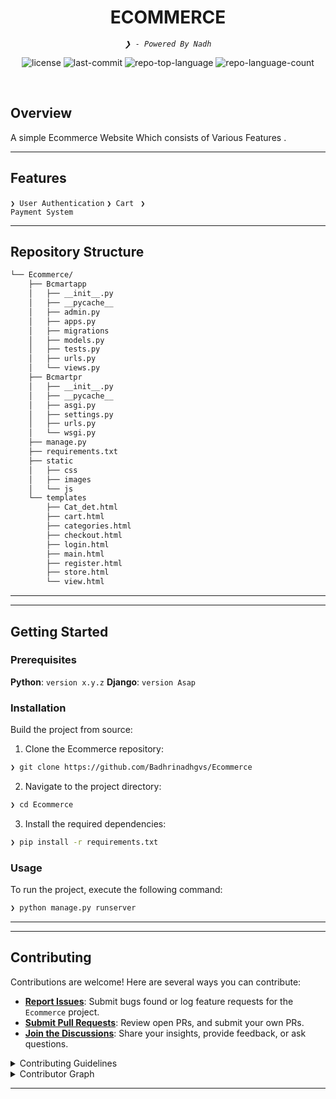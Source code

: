 <p align="center">
    <h1 align="center">ECOMMERCE</h1>
</p>
<p align="center">
    <em><code>❯ - Powered By Nadh</code></em>
</p>
<p align="center">
	<img src="https://img.shields.io/github/license/Badhrinadhgvs/Ecommerce?style=flat&logo=opensourceinitiative&logoColor=white&color=0080ff" alt="license">
	<img src="https://img.shields.io/github/last-commit/Badhrinadhgvs/Ecommerce?style=flat&logo=git&logoColor=white&color=0080ff" alt="last-commit">
	<img src="https://img.shields.io/github/languages/top/Badhrinadhgvs/Ecommerce?style=flat&color=0080ff" alt="repo-top-language">
	<img src="https://img.shields.io/github/languages/count/Badhrinadhgvs/Ecommerce?style=flat&color=0080ff" alt="repo-language-count">
</p>

<br>


##  Overview

A simple Ecommerce Website Which consists of Various Features .

---

##  Features

<code>❯ User Authentication</code>
<code>❯ Cart </code>
<code>❯ Payment System </code>

---

##  Repository Structure

```sh
└── Ecommerce/
    ├── Bcmartapp
    │   ├── __init__.py
    │   ├── __pycache__
    │   ├── admin.py
    │   ├── apps.py
    │   ├── migrations
    │   ├── models.py
    │   ├── tests.py
    │   ├── urls.py
    │   └── views.py
    ├── Bcmartpr
    │   ├── __init__.py
    │   ├── __pycache__
    │   ├── asgi.py
    │   ├── settings.py
    │   ├── urls.py
    │   └── wsgi.py
    ├── manage.py
    ├── requirements.txt
    ├── static
    │   ├── css
    │   ├── images
    │   └── js
    └── templates
        ├── Cat_det.html
        ├── cart.html
        ├── categories.html
        ├── checkout.html
        ├── login.html
        ├── main.html
        ├── register.html
        ├── store.html
        └── view.html
```

---

---

##  Getting Started

###  Prerequisites

**Python**: `version x.y.z`
**Django**: `version Asap`

###  Installation

Build the project from source:

1. Clone the Ecommerce repository:
```sh
❯ git clone https://github.com/Badhrinadhgvs/Ecommerce
```

2. Navigate to the project directory:
```sh
❯ cd Ecommerce
```

3. Install the required dependencies:
```sh
❯ pip install -r requirements.txt
```

###  Usage

To run the project, execute the following command:

```sh
❯ python manage.py runserver
```


---


---

##  Contributing

Contributions are welcome! Here are several ways you can contribute:

- **[Report Issues](https://github.com/Badhrinadhgvs/Ecommerce/issues)**: Submit bugs found or log feature requests for the `Ecommerce` project.
- **[Submit Pull Requests](https://github.com/Badhrinadhgvs/Ecommerce/blob/main/CONTRIBUTING.md)**: Review open PRs, and submit your own PRs.
- **[Join the Discussions](https://github.com/Badhrinadhgvs/Ecommerce/discussions)**: Share your insights, provide feedback, or ask questions.

<details closed>
<summary>Contributing Guidelines</summary>

1. **Fork the Repository**: Start by forking the project repository to your github account.
2. **Clone Locally**: Clone the forked repository to your local machine using a git client.
   ```sh
   git clone https://github.com/Badhrinadhgvs/Ecommerce
   ```
3. **Create a New Branch**: Always work on a new branch, giving it a descriptive name.
   ```sh
   git checkout -b new-feature-x
   ```
4. **Make Your Changes**: Develop and test your changes locally.
5. **Commit Your Changes**: Commit with a clear message describing your updates.
   ```sh
   git commit -m 'Implemented new feature x.'
   ```
6. **Push to github**: Push the changes to your forked repository.
   ```sh
   git push origin new-feature-x
   ```
7. **Submit a Pull Request**: Create a PR against the original project repository. Clearly describe the changes and their motivations.
8. **Review**: Once your PR is reviewed and approved, it will be merged into the main branch. Congratulations on your contribution!
</details>

<details closed>
<summary>Contributor Graph</summary>
<br>
<p align="left">
   <a href="https://github.com{/Badhrinadhgvs/Ecommerce/}graphs/contributors">
      <img src="https://contrib.rocks/image?repo=Badhrinadhgvs/Ecommerce">
   </a>
</p>
</details>

---


